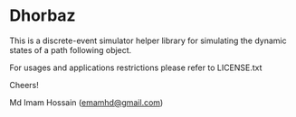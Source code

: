 # Dhorbaz

This is a discrete-event simulator helper library for simulating the dynamic states of a path following object.

For usages and applications restrictions please refer to LICENSE.txt

Cheers!

Md Imam Hossain (emamhd@gmail.com)

